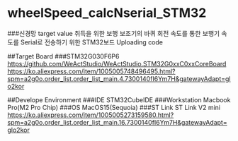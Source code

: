 # wheelSpeed_calcNserial_STM32
###신경망 target value 취득을 위한 보행 보조기의 바퀴 회전 속도를 통한 보행기 속도를 Serial로 전송하기 위한 STM32보드 Uploading code

##Target Board
###STM32G030F6P6
https://github.com/WeActStudio/WeActStudio.STM32G0xxC0xxCoreBoard
https://ko.aliexpress.com/item/1005005748496495.html?spm=a2g0o.order_list.order_list_main.4.7300140fI6Ym7H&gatewayAdapt=glo2kor

##Develope Environment
###IDE
STM32CubeIDE
###Workstation
Macbook Pro(M2 Pro Chip)
###OS
MacOS15(Sequoia)
###ST Link
ST Link V2 mini
https://ko.aliexpress.com/item/1005005273159580.html?spm=a2g0o.order_list.order_list_main.16.7300140fI6Ym7H&gatewayAdapt=glo2kor
